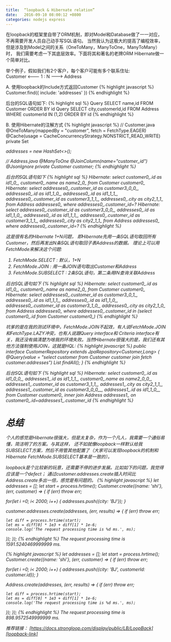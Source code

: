 ```yaml
---
title:  “loopback & Hibernate relation”
date:   2016-09-10 08:00:12 +0800
categories: nodejs express
---
```


在loopback的框架里自带了ORM机制，即对Model和Database做了一一对应，不再需要开发人员自己动手写SQL语句。
当然我认为这极大的提高了编程效率，但是涉及到Model之间的关系（OneToMany，ManyToOne，ManyToMany）时，
我们需要考虑一下其底层效率。下面将其和著名的老牌ORM Hibernate做一个简单对比。

举个例子，假如我们有2个客户，每个客户可能有多个联系住址:  
    Customer  <---  1 : N  ---> Address


A. 使用loopback的Include方式返回Customer
{% highlight javascript %}
Customer.find({
  include: 'addresses'
})
{% endhighlight %}

后台的SQL语句如下:
{% highlight sql %}
Query     SELECT name,id FROM Customer ORDER BY id
Query     SELECT city,customerId,id FROM Address WHERE customerId IN (1,2) ORDER BY id
{% endhighlight %}

B. 使用Hibernate的注解方式
{% highlight javascript %}
// Customer.java
@OneToMany(mappedBy = "customer", fetch = FetchType.EAGER)
@Cache(usage = CacheConcurrencyStrategy.NONSTRICT_READ_WRITE)
private Set<Address> addresses = new HashSet<>();

// Address.java
@ManyToOne
@JoinColumn(name="customer_id")
@JsonIgnore
private Customer customer;
{% endhighlight %}

后台的SQL语句如下
{% highlight sql %}
Hibernate: select customer0_.id as id1_0_, customer0_.name as name2_0_ from Customer customer0_
Hibernate: select addresses0_.customer_id as customer3_0_0_, addresses0_.id as id1_1_0_, addresses0_.id as id1_1_1_, addresses0_.customer_id as customer3_1_1_, addresses0_.city as city2_1_1_ from Address addresses0_ where addresses0_.customer_id=?
Hibernate: select addresses0_.customer_id as customer3_0_0_, addresses0_.id as id1_1_0_, addresses0_.id as id1_1_1_, addresses0_.customer_id as customer3_1_1_, addresses0_.city as city2_1_1_ from Address addresses0_ where addresses0_.customer_id=?
{% endhighlight %}

这是很有名的Hibernate 1+N问题， 即Hibernate先用一条SQL语句取回所有Customer，然后再发出N条SQL语句取回子表Address的数据。
理论上可以用FetchMode来解决这个问题:
1. FetchMode.SELECT : 默认，1+N
2. FetchMode.JOIN : 用一条JOIN语句取出Customer和Address
3. FetchMode.SUBSELECT : 2条SQL语句，第二条用IN查询关联Address

后台SQL语句如下
{% highlight sql %}
Hibernate: select customer0_.id as id1_0_, customer0_.name as name2_0_ from Customer customer0_
Hibernate: select addresses0_.customer_id as customer3_0_1_, addresses0_.id as id1_1_1_, addresses0_.id as id1_1_0_, addresses0_.customer_id as customer3_1_0_, addresses0_.city as city2_1_0_ from Address addresses0_ where addresses0_.customer_id in (select customer0_.id from Customer customer0_)
{% endhighlight %}

坑爹的是在我的测试环境中，FetchMode.JOIN不起效，有人说FetchMode.JOIN和FetchType.LAZY冲突，也有人说跟Query interface和
Criteria interface有关，我还没有搞清楚为啥我的环境失败。当然Hibernate很强大的是，我们还有其他方法强制使用JOIN，这就是HQL:
{% highlight javascript %}
public interface CustomerRepository extends JpaRepository<Customer,Long> {
	@Query(value = "select customer from Customer customer join fetch customer.addresses")
	List<Customer> findAll();
}
{% endhighlight %}

后台SQL语句如下
{% highlight sql %}
Hibernate: select customer0_.id as id1_0_0_, addresses1_.id as id1_1_1_, customer0_.name as name2_0_0_, addresses1_.customer_id as customer3_1_1_, addresses1_.city as city2_1_1_, addresses1_.customer_id as customer3_0_0__, addresses1_.id as id1_1_0__ from Customer customer0_ inner join Address addresses1_ on customer0_.id=addresses1_.customer_id
{% endhighlight %}

# 总结

个人的感觉是Hibernate很强大，但是太复杂，作为一个凡人，我需要一个通俗易懂，简洁明了的方案。与其这样，
还不如就像loopback一样默认给我SUBSELECT方案，然后不用管其他配置了（大家可以发现loopback的机制和
Hibernate FetchMode.SUBSELECT基本是一致的）。

loopback是个比较新的玩意，还需要不停的进步发展。比如如下的问题，我觉得应该是一个defect；
通过customer.addresses.create插入时间比Address.create多出一倍，感觉是有问题的。
{% highlight javascript %}
let addresses = [];
let start = process.hrtime();
Customer.create({name: 'shi'}, (err, customer) => {
  if (err) throw err;

  for(let i =0; i< 2000; i++) {
    addresses.push({city: 'BJ'});
  }

  customer.addresses.create(addresses, (err, results) => {
    if (err) throw err;

    let diff = process.hrtime(start);
    let ms = diff[0] * 1e3 + diff[1] * 1e-6;
    console.log('The request processing time is %d ms.', ms);
  });
});
{% endhighlight %}
The request processing time is 1591.5240469999999 ms.

{% highlight javascript %}
let addresses = [];
let start = process.hrtime();
Customer.create({name: 'shi'}, (err, customer) => {
  if (err) throw err;

  for(let i =0; i< 2000; i++) {
    addresses.push({city: 'BJ', customerId: customer.id});
  }

  Address.create(addresses, (err, results) => {
    if (err) throw err;

    let diff = process.hrtime(start);
    let ms = diff[0] * 1e3 + diff[1] * 1e-6;
    console.log('The request processing time is %d ms.', ms);
  });
});
{% endhighlight %}
The request processing time is 898.9572549999999 ms.

推荐链接：
[https://docs.strongloop.com/display/public/LB/LoopBack][loopback-link]

[loopback-link]:https://docs.strongloop.com/display/public/LB/LoopBack
